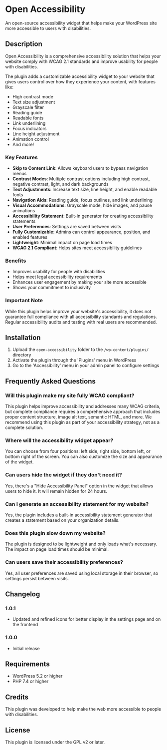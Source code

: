 # Open Accessibility

An open-source accessibility widget that helps make your WordPress site more accessible to users with disabilities.

## Description

Open Accessibility is a comprehensive accessibility solution that helps your website comply with WCAG 2.1 standards and improve usability for people with disabilities.

The plugin adds a customizable accessibility widget to your website that gives users control over how they experience your content, with features like:

* High contrast mode
* Text size adjustment
* Grayscale filter
* Reading guide
* Readable fonts
* Link underlining
* Focus indicators
* Line height adjustment
* Animation control
* And more!

### Key Features

* **Skip to Content Link**: Allows keyboard users to bypass navigation menus
* **Contrast Modes**: Multiple contrast options including high contrast, negative contrast, light, and dark backgrounds
* **Text Adjustments**: Increase text size, line height, and enable readable fonts
* **Navigation Aids**: Reading guide, focus outlines, and link underlining
* **Visual Accommodations**: Grayscale mode, hide images, and pause animations
* **Accessibility Statement**: Built-in generator for creating accessibility statements
* **User Preferences**: Settings are saved between visits
* **Fully Customizable**: Admins can control appearance, position, and enabled features
* **Lightweight**: Minimal impact on page load times
* **WCAG 2.1 Compliant**: Helps sites meet accessibility guidelines

### Benefits

* Improves usability for people with disabilities
* Helps meet legal accessibility requirements
* Enhances user engagement by making your site more accessible
* Shows your commitment to inclusivity

### Important Note

While this plugin helps improve your website's accessibility, it does not guarantee full compliance with all accessibility standards and regulations. Regular accessibility audits and testing with real users are recommended.

## Installation

1. Upload the `open-accessibility` folder to the `/wp-content/plugins/` directory
2. Activate the plugin through the 'Plugins' menu in WordPress
3. Go to the 'Accessibility' menu in your admin panel to configure settings

## Frequently Asked Questions

### Will this plugin make my site fully WCAG compliant?

This plugin helps improve accessibility and addresses many WCAG criteria, but complete compliance requires a comprehensive approach that includes proper content structure, image alt text, semantic HTML, and more. We recommend using this plugin as part of your accessibility strategy, not as a complete solution.

### Where will the accessibility widget appear?

You can choose from four positions: left side, right side, bottom left, or bottom right of the screen. You can also customize the size and appearance of the widget.

### Can users hide the widget if they don't need it?

Yes, there's a "Hide Accessibility Panel" option in the widget that allows users to hide it. It will remain hidden for 24 hours.

### Can I generate an accessibility statement for my website?

Yes, the plugin includes a built-in accessibility statement generator that creates a statement based on your organization details.

### Does this plugin slow down my website?

The plugin is designed to be lightweight and only loads what's necessary. The impact on page load times should be minimal.

### Can users save their accessibility preferences?

Yes, all user preferences are saved using local storage in their browser, so settings persist between visits.

## Changelog

### 1.0.1
* Updated and refined icons for better display in the settings page and on the frontend

### 1.0.0
* Initial release

## Requirements

* WordPress 5.2 or higher
* PHP 7.4 or higher

## Credits

This plugin was developed to help make the web more accessible to people with disabilities.

## License

This plugin is licensed under the GPL v2 or later.